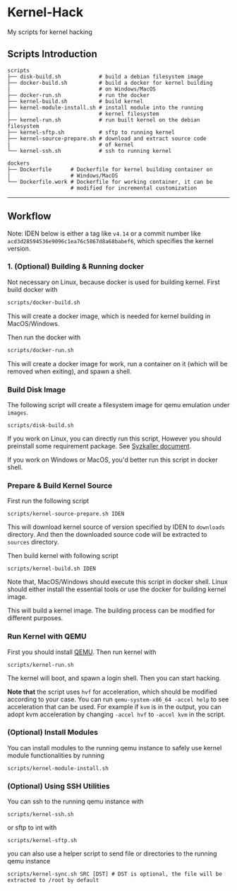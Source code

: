 # Kernel-Hack
My scripts for kernel hacking

## Scripts Introduction

```
scripts                         
├── disk-build.sh            # build a debian filesystem image
├── docker-build.sh          # build a docker for kernel building
|                            # on Windows/MacOS
├── docker-run.sh            # run the docker
├── kernel-build.sh          # build kernel
├── kernel-module-install.sh # install module into the running 
|                            # kernel filesystem
├── kernel-run.sh            # run built kernel on the debian filesystem
├── kernel-sftp.sh           # sftp to running kernel
├── kernel-source-prepare.sh # download and extract source code 
|                            # of kernel
└── kernel-ssh.sh            # ssh to running kernel

dockers
├── Dockerfile      # Dockerfile for kernel building container on 
|                   # Windows/MacOS
└── Dockerfile.work # Dockerfile for working container, it can be   
                    # modified for incremental customization
```

---

## Workflow

Note: IDEN below is either a tag like `v4.14` or a commit number like `acd3d28594536e9096c1ea76c5867d8a68babef6`, which specifies the kernel version.


### 1. (Optional) Building & Running docker
Not necessary on Linux, because docker is used for building kernel.
First build docker with
```bash
scripts/docker-build.sh
```
This will create a docker image, which is needed for kernel building in MacOS/Windows.

Then run the docker with
```bash
scripts/docker-run.sh
```
This will create a docker image for work, run a container on it (which will be removed when exiting), and spawn a shell.


### Build Disk Image
The following script will create a filesystem image for qemu emulation under `images`.
```
scripts/disk-build.sh
```
If you work on Linux, you can directly run this script, However you should preinstall some requirement package. See [Syzkaller document](https://github.com/google/syzkaller/blob/master/docs/linux/setup_ubuntu-host_qemu-vm_x86-64-kernel.md).

If you work on Windows or MacOS, you'd better run this script in docker shell.


### Prepare & Build Kernel Source
First run the following script
```
scripts/kernel-source-prepare.sh IDEN
```
This will download kernel source of version specified by IDEN to `downloads` directory. And then the downloaded source code will be extracted to `sources` directory.

Then build kernel with following script
```
scripts/kernel-build.sh IDEN
```
Note that, MacOS/Windows should execute this script in docker shell. Linux should either install the essential tools or use the docker for building kernel image.

This will build a kernel image. The building process can be modified for different purposes.


### Run Kernel with QEMU
First you should install [QEMU](https://www.qemu.org).
Then run kernel with 
```
scripts/kernel-run.sh
```
The kernel will boot, and spawn a login shell. Then you can start hacking. 

**Note that** the script uses `hvf` for acceleration, which should be modified according to your case. You can run `qemu-system-x86_64 -accel help` to see acceleration that can be used. For example if `kvm` is in the output, you can adopt kvm acceleration by changing `-accel hvf` to `-accel kvm` in the script.


### (Optional) Install Modules
You can install modules to the running qemu instance to safely use kernel module functionalities by running
```
scripts/kernel-module-install.sh
```


### (Optional) Using SSH Utilities
You can ssh to the running qemu instance with
```
scripts/kernel-ssh.sh
```
or sftp to int with
```
scripts/kernel-sftp.sh
``` 
you can also use a helper script to send file or directories to the running qemu instance
```
scripts/kernel-sync.sh SRC [DST] # DST is optional, the file will be extracted to /root by default
```
